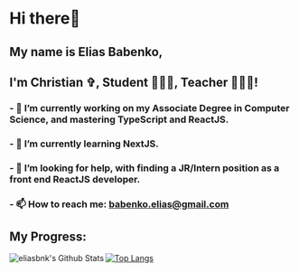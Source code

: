 # Hi there👋 
## My name is <strong>Elias Babenko</strong>,
## I'm Christian ✞, Student 🧑🏻‍💻, Teacher 🧑🏻‍🏫!
### - 🔭 I’m currently working on my Associate Degree in Computer Science, and mastering TypeScript and ReactJS.
### - 🌱 I’m currently learning NextJS.
### - 🤔 I’m looking for help, with finding a JR/Intern position as a front end ReactJS developer.
### - 📫 How to reach me: <a href="mailto:babenko.elias@gmail.com" target="_blank" rel="noopener noreferrer">babenko.elias@gmail.com</a>
## My Progress:
<img align="left" alt="eliasbnk's Github Stats" src="https://github-readme-stats-eliasbnk.vercel.app/api?username=eliasbnk&theme=github_dark&show_icons=true&hide_border=true&count_private=true"/>

[![Top Langs](https://github-readme-stats-eliasbnk.vercel.app/api/top-langs/?username=eliasbnk&theme=github_dark&layout=compact&hide_border=true)](https://www.linkedin.com/in/eliasbnk/)



